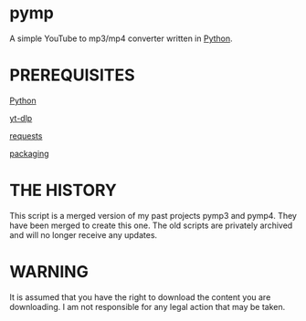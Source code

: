 # pymp
A simple YouTube to mp3/mp4 converter written in [Python](https://www.python.org/).

# PREREQUISITES
[Python](https://www.python.org/)

[yt-dlp](https://github.com/yt-dlp/yt-dlp/)

[requests](https://pypi.org/project/requests/)

[packaging](https://pypi.org/project/packaging/)


# THE HISTORY

This script is a merged version of my past projects pymp3 and pymp4. They have been merged to create this one. The old scripts are privately archived and will no longer receive any updates. 

# WARNING
It is assumed that you have the right to download the content you are downloading. I am not responsible for any legal action that may be taken.